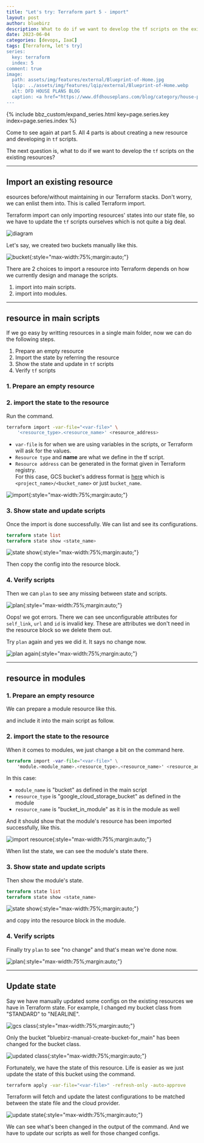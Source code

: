 ```yaml
---
title: "Let's try: Terraform part 5 - import"
layout: post
author: bluebirz
description: What to do if we want to develop the tf scripts on the existing resources?
date: 2023-06-04
categories: [devops, IaaC]
tags: [Terraform, let's try]
series:
  key: terraform
  index: 5
comment: true
image:
  path: assets/img/features/external/Blueprint-of-Home.jpg
  lqip: ../assets/img/features/lqip/external/Blueprint-of-Home.webp
  alt: DFD HOUSE PLANS BLOG
  caption: <a href="https://www.dfdhouseplans.com/blog/category/house-plans/">DFD HOUSE PLANS BLOG</a>
---
```


{% include bbz_custom/expand_series.html key=page.series.key index=page.series.index %}

Come to see again at part 5. All 4 parts is about creating a new resource and developing in `tf` scripts.

The next question is, what to do if we want to develop the `tf` scripts on the existing resources?

---

## Import an existing resource

esources before/without maintaining in our Terraform stacks. Don't worry, we can enlist them into. This is called Terraform import.

Terraform import can only importing resources' states into our state file, so we have to update the `tf` scripts ourselves which is not quite a big deal.

![diagram](https://bluebirzdotnet.s3.ap-southeast-1.amazonaws.com/terraform/p5/Terraform.drawio.png)

Let's say, we created two buckets manually like this.

![bucket](https://bluebirzdotnet.s3.ap-southeast-1.amazonaws.com/terraform/p5/01-manual-create-buckets.png){:style="max-width:75%;margin:auto;"}

There are 2 choices to import a resource into Terraform depends on how we currently design and manage the scripts.

1. import into main scripts.
1. import into modules.

---

## resource in main scripts

If we go easy by writting resources in a single main folder, now we can do the following steps.

1. Prepare an empty resource
1. Import the state by referring the resource
1. Show the state and update in `tf` scripts
1. Verify `tf` scripts

### 1. Prepare an empty resource

<script src="https://gist.github.com/bluebirz/e8ddb289d8d5cf5a175e1727cbaf0497.js?file=main-before.tf"></script>

### 2. import the state to the resource

Run the command.

```sh
terraform import -var-file="<var-file>" \
    '<resource_type>.<resource_name>' <resource_address>
```

- `var-file` is for when we are using variables in the scripts, or Terraform will ask for the values.
- `Resource type` and **name** are what we define in the tf script.
- `Resource address` can be generated in the format given in Terraform registry.  
  For this case, GCS bucket's address format is [here](https://registry.terraform.io/providers/hashicorp/google/latest/docs/resources/storage_bucket#import) which is `<project_name>/<bucket_name>` or just `bucket_name`.

![import](https://bluebirzdotnet.s3.ap-southeast-1.amazonaws.com/terraform/p5/02-import-bucket-main.png){:style="max-width:75%;margin:auto;"}

### 3. Show state and update scripts

Once the import is done successfully. We can list and see its configurations.

```terraform
terraform state list
terraform state show <state_name>
```

![state show](https://bluebirzdotnet.s3.ap-southeast-1.amazonaws.com/terraform/p5/03-show-bucket-main.png){:style="max-width:75%;margin:auto;"}

Then copy the config into the resource block.

<script src="https://gist.github.com/bluebirz/e8ddb289d8d5cf5a175e1727cbaf0497.js?file=main-after.tf"></script>

### 4. Verify scripts

Then we can `plan` to see any missing between state and scripts.

![plan](https://bluebirzdotnet.s3.ap-southeast-1.amazonaws.com/terraform/p5/04-plan-error-copy-whole.png){:style="max-width:75%;margin:auto;"}

Oops! we got errors. There we can see unconfigurable attributes for `self_link`, `url` and `id` is invalid key. These are attributes we don't need in the resource block so we delete them out.

<script src="https://gist.github.com/bluebirz/e8ddb289d8d5cf5a175e1727cbaf0497.js?file=main-after-fix.tf"></script>

Try `plan` again and yes we did it. It says no change now.

![plan again](https://bluebirzdotnet.s3.ap-southeast-1.amazonaws.com/terraform/p5/05-plan-fix-error.png){:style="max-width:75%;margin:auto;"}

---

## resource in modules

### 1. Prepare an empty resource

We can prepare a module resource like this.

<script src="https://gist.github.com/bluebirz/e8ddb289d8d5cf5a175e1727cbaf0497.js?file=module-gcs-before.tf"></script>

and include it into the main script as follow.

<script src="https://gist.github.com/bluebirz/e8ddb289d8d5cf5a175e1727cbaf0497.js?file=main-module.tf"></script>

### 2. import the state to the resource

When it comes to modules, we just change a bit on the command here.

```terraform
terraform import -var-file="<var-file>" \
    'module.<module_name>.<resource_type>.<resource_name>' <resource_address>
```

In this case:

- `module_name` is "bucket" as defined in the main script
- `resource_type` is "google_cloud_storage_bucket" as defined in the module
- `resource_name` is "bucket_in_module" as it is in the module as well

And it should show that the module's resource has been imported successfully, like this.

![import resource](https://bluebirzdotnet.s3.ap-southeast-1.amazonaws.com/terraform/p5/06-import-bucket-module.png){:style="max-width:75%;margin:auto;"}

When list the state, we can see the module's state there.

### 3. Show state and update scripts

Then show the module's state.

```terraform
terraform state list
terraform state show <state_name>
```

![state show](https://bluebirzdotnet.s3.ap-southeast-1.amazonaws.com/terraform/p5/07-show-bucket-module.png){:style="max-width:75%;margin:auto;"}

and copy into the resource block in the module.

<script src="https://gist.github.com/bluebirz/e8ddb289d8d5cf5a175e1727cbaf0497.js?file=module-gcs-updated.tf"></script>

### 4. Verify scripts

Finally try `plan` to see "no change" and that's mean we're done now.

![plan](https://bluebirzdotnet.s3.ap-southeast-1.amazonaws.com/terraform/p5/08-plan-after-import.png){:style="max-width:75%;margin:auto;"}

---

## Update state

Say we have manually updated some configs on the existing resources we have in Terraform state. For example, I changed my bucket class from "STANDARD" to "NEARLINE".

![gcs class](https://bluebirzdotnet.s3.ap-southeast-1.amazonaws.com/terraform/p5/09-change-class.png){:style="max-width:75%;margin:auto;"}

Only the bucket "bluebirz-manual-create-bucket-for_main" has been changed for the bucket class.

![updated class](https://bluebirzdotnet.s3.ap-southeast-1.amazonaws.com/terraform/p5/10-all-buckets.png){:style="max-width:75%;margin:auto;"}

Fortunately, we have the state of this resource. Life is easier as we just update the state of this bucket using the command.

```sh
terraform apply -var-file="<var-file>" -refresh-only -auto-approve
```

Terraform will fetch and update the latest configurations to be matched between the state file and the cloud provider.

![update state](https://bluebirzdotnet.s3.ap-southeast-1.amazonaws.com/terraform/p5/11-apply-refresh.png){:style="max-width:75%;margin:auto;"}

We can see what's been changed in the output of the command. And we have to update our scripts as well for those changed configs.
